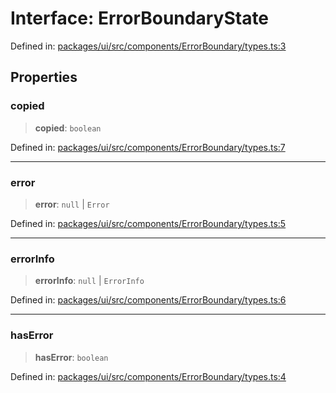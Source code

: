 # Interface: ErrorBoundaryState

Defined in: [packages/ui/src/components/ErrorBoundary/types.ts:3](https://github.com/laruss/react-text-game/blob/ebc985d74d2d38c34169b7426a7d28520cf19743/packages/ui/src/components/ErrorBoundary/types.ts#L3)

## Properties

### copied

> **copied**: `boolean`

Defined in: [packages/ui/src/components/ErrorBoundary/types.ts:7](https://github.com/laruss/react-text-game/blob/ebc985d74d2d38c34169b7426a7d28520cf19743/packages/ui/src/components/ErrorBoundary/types.ts#L7)

***

### error

> **error**: `null` \| `Error`

Defined in: [packages/ui/src/components/ErrorBoundary/types.ts:5](https://github.com/laruss/react-text-game/blob/ebc985d74d2d38c34169b7426a7d28520cf19743/packages/ui/src/components/ErrorBoundary/types.ts#L5)

***

### errorInfo

> **errorInfo**: `null` \| `ErrorInfo`

Defined in: [packages/ui/src/components/ErrorBoundary/types.ts:6](https://github.com/laruss/react-text-game/blob/ebc985d74d2d38c34169b7426a7d28520cf19743/packages/ui/src/components/ErrorBoundary/types.ts#L6)

***

### hasError

> **hasError**: `boolean`

Defined in: [packages/ui/src/components/ErrorBoundary/types.ts:4](https://github.com/laruss/react-text-game/blob/ebc985d74d2d38c34169b7426a7d28520cf19743/packages/ui/src/components/ErrorBoundary/types.ts#L4)
